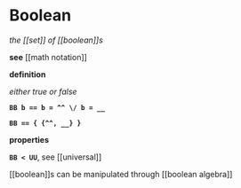 # Boolean

_the [[set]] of [[boolean]]s_

**see** [[math notation]]

**definition**

_either true or false_

**`BB b == b = ^^ \/ b = __`**

**`BB == { {^^, __} }`**

**properties**

**`BB < UU`**, see [[universal]]

[[boolean]]s can be manipulated through [[boolean algebra]]
